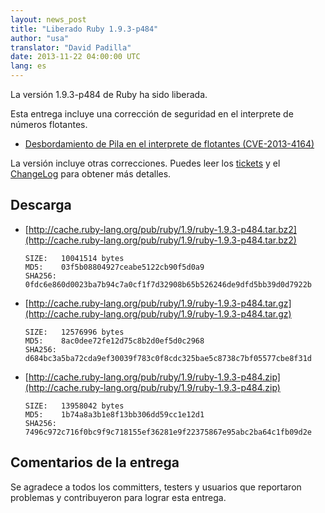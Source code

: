 ```yaml
---
layout: news_post
title: "Liberado Ruby 1.9.3-p484"
author: "usa"
translator: "David Padilla"
date: 2013-11-22 04:00:00 UTC
lang: es
---
```


La versión 1.9.3-p484 de Ruby ha sido liberada.

Esta entrega incluye una corrección de seguridad en el interprete de números
flotantes.

 * [Desbordamiento de Pila en el interprete de flotantes
  (CVE-2013-4164)](/es/news/2013/11/22/heap-overflow-in-floating-point-parsing-cve-2013-4164/)

La versión incluye otras correcciones.
Puedes leer los [tickets](https://bugs.ruby-lang.org/projects/ruby-193/issues?set_filter=1&amp;status_id=5)
y el [ChangeLog](http://svn.ruby-lang.org/repos/ruby/tags/v1_9_3_484/ChangeLog)
para obtener más detalles.

## Descarga

* [http://cache.ruby-lang.org/pub/ruby/1.9/ruby-1.9.3-p484.tar.bz2](http://cache.ruby-lang.org/pub/ruby/1.9/ruby-1.9.3-p484.tar.bz2)

      SIZE:   10041514 bytes
      MD5:    03f5b08804927ceabe5122cb90f5d0a9
      SHA256: 0fdc6e860d0023ba7b94c7a0cf1f7d32908b65b526246de9dfd5bb39d0d7922b

* [http://cache.ruby-lang.org/pub/ruby/1.9/ruby-1.9.3-p484.tar.gz](http://cache.ruby-lang.org/pub/ruby/1.9/ruby-1.9.3-p484.tar.gz)

      SIZE:   12576996 bytes
      MD5:    8ac0dee72fe12d75c8b2d0ef5d0c2968
      SHA256: d684bc3a5ba72cda9ef30039f783c0f8cdc325bae5c8738c7bf05577cbe8f31d

* [http://cache.ruby-lang.org/pub/ruby/1.9/ruby-1.9.3-p484.zip](http://cache.ruby-lang.org/pub/ruby/1.9/ruby-1.9.3-p484.zip)

      SIZE:   13958042 bytes
      MD5:    1b74a8a3b1e8f13bb306dd59cc1e12d1
      SHA256: 7496c972c716f0bc9f9c718155ef36281e9f22375867e95abc2ba64c1fb09d2e

## Comentarios de la entrega

Se agradece a todos los committers, testers y usuarios que reportaron
problemas y contribuyeron para lograr esta entrega.
